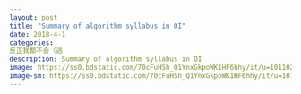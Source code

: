 ```yaml
---
layout: post
title: "Summary of algorithm syllabus in OI"
date: 2018-4-1
categories:
反正我都不会（逃
description: Summary of algorithm syllabus in OI
image: https://ss0.bdstatic.com/70cFuHSh_Q1YnxGkpoWK1HF6hhy/it/u=1011025542,1440730234&fm=27&gp=0.jpg
image-sm: https://ss0.bdstatic.com/70cFuHSh_Q1YnxGkpoWK1HF6hhy/it/u=1011025542,1440730234&fm=27&gp=0.jpg
---
```

